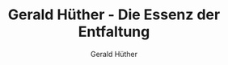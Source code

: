 ---
draft: false
expiryDate: 
title: "Gerald Hüther - Die Essenz der Entfaltung"
description: ""
slug: "gerald-huether-die-essenz-der-entfaltung"
robots: "index, follow"
sitemap:
  exclude: false
  priority: 0.8
  changefreq: "weekly"
type: kurse
layout: kursesingle

# Autor
author: "Gerald Hüther"
authorlink: ""
keywords:
  - Gerald Hüther
  - Potenzialentfaltung
  - Neurobiologie
  - Persönlichkeitsentwicklung
  - Bildung
  - Achtsamkeit
  - Selbstgewahrsein

kursekategorien:
  - "Gerald Hüther"
mdnz_kurse_archiv_title_: "Gerald Hüther - Die Essenz der Entfaltung"
mdnz_kurse_archiv_image_: ""
mdnz_kurse_archiv_shortdescription_: "Entdecke, wie du dein volles Potenzial entfalten und ein erfülltes Leben führen kannst."

mdnz_kurse_single_short_title_right: "Mit Gerald Hüther dein Potenzial entfalten"
mdnz_kurse_single_shortdescription_right: |
  In diesem umfassenden Onlinekurs zeigt dir Gerald Hüther, wie du deine individuellen Stärken erkennst und förderst, um ein selbstbestimmtes und erfülltes Leben zu führen.

# Preise
mdnz_kurse_single_price_: "500 €"
mdnz_kurse_single_special_offer_price_: "199 €"
mdnz_kurse_single_special_offer_description_: "Sonderpreis: Jetzt für kurze Zeit!"
mdnz_kurse_artikelnr: 366247

# Kursbilder
mdnz_kurse_single_image_: "img/autorenmentoren/gerald-huether/gerald-huether.jpg"
mdnz_kurse_single_mentoren_home_gallery_: ""
mdnz_kurse_single_mentoren_home_gallery_link_: ""

cta_text_ogskd: "Mit Rabatt bestellen"
mdnz_affiliateLink_ogskd: "https://www.digistore24.com/link/eepx3n6zmjpc/"
mdnz_prettyLink_ogskd: "gerald-huether-ogskd"

cta_text_mgskd: "Kurs bestellen"
mdnz_affiliateLink_mgskd: "https://www.digistore24.com/link/cs4xlh74nmww/"
mdnz_prettyLink_mgskd: "gerald-huether-mgskd"

mdnz_show_cta_kurse_landingpage: false
cta_text_landingpage: "Mehr erfahren"
mdnz_affiliateLinkLandingpage: "https://www.digistore24.com/link/phyqytxzc4k5/"
mdnz_prettyLinkLandingpage: "gerald-huether"

mdnz_kurse_single_hinweis: "Die Bestellung wird ohne Risiko für Sie durch unseren Partner durchgeführt."

mdnz_kurse_single_description_title: "Dein Weg zur Potenzialentfaltung"

# Kursbeschreibung
mdnz_kurse_single_description_: |

  # Der Online-Praxis-Kurs mit Gerald Hüther

  In diesem intensiven Kurs lernst du, wie du deine individuellen Potenziale erkennst und entfaltest. Gerald Hüther, renommierter Neurobiologe und Autor, führt dich durch praxisorientierte Lektionen, die dir helfen, ein selbstbestimmtes und erfülltes Leben zu führen.

  ## Kursinhalte

  ### Lektion 1: Bildung für einen neuen Zeitgeist
  - Verstehe, was "gute Bildung" bedeutet und welche Auswirkungen sie auf Individuum und Gesellschaft hat.
  - Erfahre, wie du einen neuen Bildungsansatz entwickeln kannst, der den aktuellen Herausforderungen gerecht wird.

  ### Lektion 2: Bildung für Individualität
  - Analysiere die Rolle der Schule und ihre aktuellen Aufgaben.
  - Entdecke Möglichkeiten, das Bildungssystem so zu gestalten, dass individuelle Stärken gefördert werden.

  ### Lektion 3: Bildung für starke Kinder
  - Lerne Methoden kennen, um die einzigartigen Stärken jedes Kindes zu erkennen und zu fördern.
  - Erfahre, wie du eine Umgebung schaffst, in der Kinder ihre Potenziale voll entfalten können.

  ### Lektion 4: Bildung für Begabung
  - Verstehe die Einzigartigkeit jedes Kindes und die Bedeutung individueller Förderung.
  - Entwickle Strategien, um Begabungen zu erkennen und zu unterstützen.

  ### Lektion 5: Bildung für Verbundenheit
  - Erfahre, wie du Menschen dabei unterstützt, ihren Platz in der Gesellschaft zu finden.
  - Lerne, wie du Klarheit für dich selbst und andere schaffst.

  ### Lektion 6: Bildung für Halt und Orientierung
  - Entdecke, wie du Sicherheit und Orientierung bietest, während du viele Facetten des Lebens präsentierst.
  - Erfahre, wie du eine wertvolle Begleitung für Kinder und Erwachsene sein kannst.

  ### Lektion 7: Bildung für die Herzensbildung
  - Verstehe, was Menschen wirklich glücklich macht.
  - Erfahre, wie Gemeinschaft und Kreativität Schlüssel zum Glück sind.

  ## Zusätzliche Kursinhalte

  ### Workbook
  Ein praxisorientiertes Begleitbuch, das dir hilft, die Lerninhalte in deinem täglichen Leben anzuwenden und deine Fortschritte zu dokumentieren.

  ### Bonus-Trainings
  Spezielle Lektionen und Übungen, die dir helfen, die Prinzipien des Kurses auf eine noch tiefere Ebene zu integrieren.

  ### Exklusiver Live-Call mit Gerald Hüther
  Stelle deine Fragen direkt an Gerald Hüther und erhalte persönliche Einblicke.

  ### Workshop mit Dr. Bruce Lipton (Aufzeichnung)
  Erfahre mehr über den Einfluss von Bewusstsein auf Biologie und Schicksal.

  ## Über Gerald Hüther

  Gerald Hüther ist ein deutscher Neurobiologe und Autor zahlreicher populärwissenschaftlicher Bücher. Er ist bekannt für seine Arbeiten zur Potenzialentfaltung und Bildungsreform. Als Vorstand der Akademie für Potenzialentfaltung setzt er sich für eine neue Lern- und Bildungskultur ein, die individuelle Stärken fördert und Menschen in ihrer persönlichen Entwicklung unterstützt.

  ## Das erlebst du während diesem Kurs

  - **Intensive Begleitung**: Von Gerald Hüther, dem younity Support Team und der Gemeinschaft.
  - **Die Gemeinschaft**: Du bist nicht alleine, sondern kannst dich mit anderen Teilnehmern austauschen.
  - **Die bekanntesten Referenten**: Wir bringen dir die besten Mentoren nach Hause.

  ## Die beste Chance! Sichere dir jetzt noch deinen Rabatt!
---